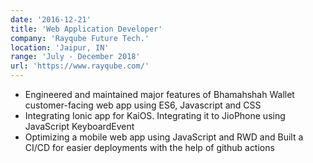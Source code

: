 ```yaml
---
date: '2016-12-21'
title: 'Web Application Developer'
company: 'Rayqube Future Tech.'
location: 'Jaipur, IN'
range: 'July - December 2018'
url: 'https://www.rayqube.com/'
---
```


- Engineered and maintained major features of Bhamahshah Wallet customer-facing web app using ES6, Javascript and CSS
- Integrating Ionic app for KaiOS. Integrating it to JioPhone using JavaScript KeyboardEvent 
- Optimizing a mobile web app using JavaScript and RWD and Built a CI/CD for easier deployments with the help of github actions